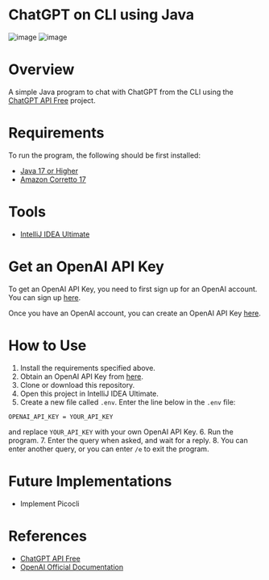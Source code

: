 # ChatGPT on CLI using Java
![image](https://user-images.githubusercontent.com/49784687/226299272-e594ad57-a3eb-4aa6-9b69-127d1d97a2fb.png)
![image](https://user-images.githubusercontent.com/49784687/226299346-2f58d464-13d4-4624-85db-2bcb664ad85a.png)

# Overview
A simple Java program to chat with ChatGPT from the CLI using the [ChatGPT API Free](https://github.com/ayaka14732/ChatGPTAPIFree) project.

# Requirements
To run the program, the following should be first installed:
* [Java 17 or Higher](https://www.oracle.com/java/technologies/downloads/)
* [Amazon Corretto 17](https://docs.aws.amazon.com/corretto/latest/corretto-17-ug/downloads-list.html)

# Tools
* [IntelliJ IDEA Ultimate](https://www.jetbrains.com/idea/download/#section=windows)

# Get an OpenAI API Key
To get an OpenAI API Key, you need to first sign up for an OpenAI account. You can sign up [here](https://platform.openai.com/signup).

Once you have an OpenAI account, you can create an OpenAI API Key [here](https://platform.openai.com/account/api-keys).

# How to Use
1. Install the requirements specified above.
2. Obtain an OpenAI API Key from [here](https://platform.openai.com/account/api-keys).
3. Clone or download this repository.
4. Open this project in IntelliJ IDEA Ultimate.
5. Create a new file called `.env`. Enter the line below in the `.env` file:
```
OPENAI_API_KEY = YOUR_API_KEY
```
and replace `YOUR_API_KEY` with your own OpenAI API Key.
6. Run the program.
7. Enter the query when asked, and wait for a reply.
8. You can enter another query, or you can enter `/e` to exit the program.

# Future Implementations
* Implement Picocli

# References
* [ChatGPT API Free](https://github.com/ayaka14732/ChatGPTAPIFree)
* [OpenAI Official Documentation](https://platform.openai.com/docs/api-reference)
